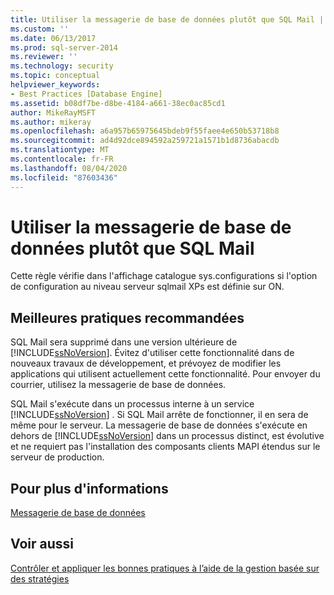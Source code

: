 ```yaml
---
title: Utiliser la messagerie de base de données plutôt que SQL Mail | Microsoft Docs
ms.custom: ''
ms.date: 06/13/2017
ms.prod: sql-server-2014
ms.reviewer: ''
ms.technology: security
ms.topic: conceptual
helpviewer_keywords:
- Best Practices [Database Engine]
ms.assetid: b08df7be-d8be-4184-a661-38ec0ac85cd1
author: MikeRayMSFT
ms.author: mikeray
ms.openlocfilehash: a6a957b65975645bdeb9f55faee4e650b53718b8
ms.sourcegitcommit: ad4d92dce894592a259721a1571b1d8736abacdb
ms.translationtype: MT
ms.contentlocale: fr-FR
ms.lasthandoff: 08/04/2020
ms.locfileid: "87603436"
---
```

# <a name="use-database-mail-instead-of-sql-mail"></a>Utiliser la messagerie de base de données plutôt que SQL Mail
  Cette règle vérifie dans l'affichage catalogue sys.configurations si l'option de configuration au niveau serveur sqlmail XPs est définie sur ON.  
  
## <a name="best-practices-recommendations"></a>Meilleures pratiques recommandées  
 SQL Mail sera supprimé dans une version ultérieure de [!INCLUDE[ssNoVersion](../../includes/ssnoversion-md.md)]. Évitez d'utiliser cette fonctionnalité dans de nouveaux travaux de développement, et prévoyez de modifier les applications qui utilisent actuellement cette fonctionnalité. Pour envoyer du courrier, utilisez la messagerie de base de données.  
  
 SQL Mail s'exécute dans un processus interne à un service [!INCLUDE[ssNoVersion](../../includes/ssnoversion-md.md)] . Si SQL Mail arrête de fonctionner, il en sera de même pour le serveur. La messagerie de base de données s'exécute en dehors de [!INCLUDE[ssNoVersion](../../includes/ssnoversion-md.md)] dans un processus distinct, est évolutive et ne requiert pas l'installation des composants clients MAPI étendus sur le serveur de production.  
  
## <a name="for-more-information"></a>Pour plus d'informations  
 [Messagerie de base de données](../database-mail/database-mail.md)  
  
## <a name="see-also"></a>Voir aussi  
 [Contrôler et appliquer les bonnes pratiques à l’aide de la gestion basée sur des stratégies](monitor-and-enforce-best-practices-by-using-policy-based-management.md)  
  
  
